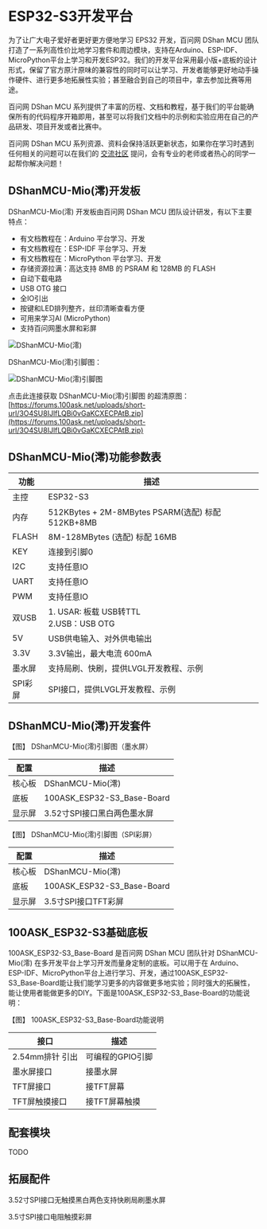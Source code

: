 # ESP32-S3开发平台

为了让广大电子爱好者更好更方便地学习 EPS32 开发，百问网 DShan MCU 团队打造了一系列高性价比地学习套件和周边模块，支持在Arduino、ESP-IDF、MicroPython平台上学习和开发ESP32。我们的开发平台采用最小版+底板的设计形式，保留了官方原汁原味的兼容性的同时可以让学习、开发者能够更好地动手操作硬件、进行更多地拓展性实验；甚至融合到自己的项目中，拿去参加比赛等用途。

百问网 DShan MCU 系列提供了丰富的历程、文档和教程，基于我们的平台能确保所有的代码程序开箱即用，甚至可以将我们文档中的示例和实验应用在自己的产品研发、项目开发或者比赛中。

百问网 DShan MCU 系列资源、资料会保持活跃更新状态，如果你在学习时遇到任何相关的问题可以在我们的 [交流社区](https://forums.100ask.net/) 提问，会有专业的老师或者热心的同学一起帮你解决问题！

## DShanMCU-Mio(澪)开发板

DShanMCU-Mio(澪) 开发板由百问网 DShan MCU 团队设计研发，有以下主要特点：

- 有文档教程在：Arduino 平台学习、开发
- 有文档教程在：ESP-IDF 平台学习、开发
- 有文档教程在：MicroPython 平台学习、开发
- 存储资源拉满：高达支持 8MB 的 PSRAM 和 128MB 的 FLASH
- 自动下载电路
- USB OTG 接口
- 全IO引出
- 按键和LED排列整齐，丝印清晰查看方便
- 可用来学习AI (MicroPython)
- 支持百问网墨水屏和彩屏


![DShanMCU-Mio(澪)](https://photos.100ask.net/esp32-docs/DShanMCU-Mio/MicroPython/chapter1/DShanMCU-Mio_MicroPython_chapter1-2_images_001.jpg)


DShanMCU-Mio(澪)引脚图：

![DShanMCU-Mio(澪)引脚图](https://photos.100ask.net/esp32-docs/DShanMCU-Mio/MicroPython/chapter1/DShanMCU-Mio_MicroPython_chapter1-2_images_002.jpg)

点击此连接获取 DShanMCU-Mio(澪)引脚图 的超清原图：[https://forums.100ask.net/uploads/short-url/3O4SU8IJlfLQBi0vGaKCXECPAtB.zip](https://forums.100ask.net/uploads/short-url/3O4SU8IJlfLQBi0vGaKCXECPAtB.zip)

## DShanMCU-Mio(澪)功能参数表

| 功能 | 描述 |
| ----------- | ----------- |
| 主控        |  ESP32-S3     |
| 内存        |  512KBytes + 2M-8MBytes PSARM(选配) 标配 512KB+8MB     |
| FLASH       |  8M-128MBytes (选配) 标配 16MB  |
| KEY         |  连接到引脚0     |
| I2C         |  支持任意IO    |
| UART        |  支持任意IO     |
| PWM         |  支持任意IO     |
| 双USB       |  1. USAR: 板载 USB转TTL <br /> 2.USB：USB OTG     |
| 5V          |  USB供电输入、对外供电输出     |
| 3.3V        |  3.3V输出，最大电流 600mA     |
| 墨水屏      |  支持局刷、快刷，提供LVGL开发教程、示例    |
| SPI彩屏     |  SPI接口，提供LVGL开发教程、示例     |

## DShanMCU-Mio(澪)开发套件

【图】 DShanMCU-Mio(澪)引脚图（墨水屏）

| 配置 | 描述 |
| ----------- | ----------- |
| 核心板        |  DShanMCU-Mio(澪)     |
| 底板        |  100ASK_ESP32-S3_Base-Board    |
| 显示屏        |  3.52寸SPI接口黑白两色墨水屏  |

【图】 DShanMCU-Mio(澪)引脚图（SPI彩屏）

| 配置 | 描述 |
| ----------- | ----------- |
| 核心板        |  DShanMCU-Mio(澪)     |
| 底板        |  100ASK_ESP32-S3_Base-Board    |
| 显示屏        |  3.5寸SPI接口TFT彩屏  |


## 100ASK_ESP32-S3基础底板

100ASK_ESP32-S3_Base-Board 是百问网 DShan MCU 团队针对 DShanMCU-Mio(澪) 在多开发平台上学习开发而量身定制的底板。可以用于在 Arduino、ESP-IDF、MicroPython平台上进行学习、开发，通过100ASK_ESP32-S3_Base-Board能让我们能学习更多的内容做更多地实验；同时强大的拓展性，能让使用者能做更多的DIY。下面是100ASK_ESP32-S3_Base-Board的功能说明：

【图】 100ASK_ESP32-S3_Base-Board功能说明


| 接口 | 描述 |
| ----------- | ----------- |
| 2.54mm排针 引出   |  可编程的GPIO引脚     |
| 墨水屏接口        |  接墨水屏     |
| TFT屏接口         |  接TFT屏幕     |
| TFT屏触摸接口      |  接TFT屏幕触摸     |


## 配套模块

TODO

## 拓展配件

3.52寸SPI接口无触摸黑白两色支持快刷局刷墨水屏

3.5寸SPI接口电阻触摸彩屏

